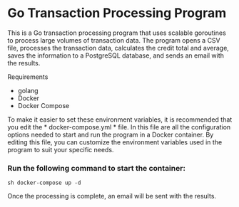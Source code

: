 # Go Transaction Processing Program

This is a Go transaction processing program that uses scalable goroutines to process large volumes of transaction data. The program opens a CSV file, processes the transaction data, calculates the credit total and average, saves the information to a PostgreSQL database, and sends an email with the results.

Requirements

* golang
* Docker
* Docker Compose

To make it easier to set these environment variables, it is recommended that you edit the * docker-compose.yml * file. In this file are all the configuration options needed to start and run the program in a Docker container. By editing this file, you can customize the environment variables used in the program to suit your specific needs.

### Run the following command to start the container:

`` sh docker-compose up -d ``


Once the processing is complete, an email will be sent with the results.